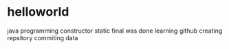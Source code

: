 # helloworld
java programming 
constructor
static
final was done
learning github
creating repsitory
commiting data
